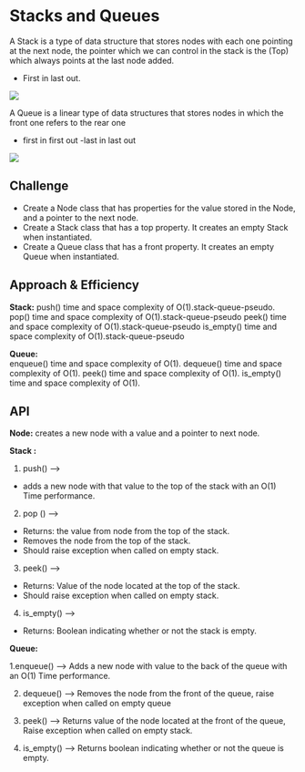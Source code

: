 # Stacks and Queues
A Stack is a type of data structure that stores nodes with each one pointing at the next node, the pointer which we can control in the stack is the (Top) which always points at the last node added.
- First in last out.

![](./stacks-queue/stack.jpg)

A Queue is a linear type of data structures that stores nodes in which the front one refers to the rear one
- first in first out
-last in last out

![](./stacks-queue/queue.png)


## Challenge
- Create a Node class that has properties for the value stored in the Node, and a pointer to the next node.
- Create a Stack class that has a top property. It creates an empty Stack when instantiated.
- Create a Queue class that has a front property. It creates an empty Queue when instantiated.


## Approach & Efficiency

**Stack:**
push() time and space complexity of O(1).stack-queue-pseudo.
pop() time and space complexity of O(1).stack-queue-pseudo
peek() time and space complexity of O(1).stack-queue-pseudo
is_empty() time and space complexity of O(1).stack-queue-pseudo

**Queue:**  
enqueue() time and space complexity of O(1).
dequeue() time and space complexity of O(1).
peek() time and space complexity of O(1).
is_empty() time and space complexity of O(1).


## API

**Node:**
creates a new node with a value and a pointer to next node.

**Stack :**
1. push() --> 
- adds a new node with that value to the top of the stack with an O(1) Time performance.

2. pop () --> 
- Returns: the value from node from the top of the stack.
- Removes the node from the top of the stack.
- Should raise exception when called on empty stack.

3. peek() --> 
- Returns: Value of the node located at the top of the stack.
- Should raise exception when called on empty stack.

4. is_empty() -->
- Returns: Boolean indicating whether or not the stack is empty.

**Queue:**  

1.enqueue() -->
Adds a new node with value to the back of the queue with an O(1) Time performance.

2. dequeue() -->
Removes the node from the front of the queue, raise exception when called on empty queue

3. peek() --> 
Returns value of the node located at the front of the queue, Raise exception when called on empty stack.

4. is_empty() --> 
Returns boolean indicating whether or not the queue is empty.
